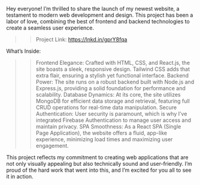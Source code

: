 Hey everyone! I’m thrilled to share the launch of my newest website, a testament to modern web development and design. This project has been a labor of love, combining the best of frontend and backend technologies to create a seamless user experience.

>>Project Link: https://lnkd.in/gprY8fqa

What’s Inside:
>>Frontend Elegance: Crafted with HTML, CSS, and React.js, the site boasts a sleek, responsive design. Tailwind CSS adds that extra flair, ensuring a stylish yet functional interface.
>>Backend Power: The site runs on a robust backend built with Node.js and Express.js, providing a solid foundation for performance and scalability.
>>Database Dynamics: At its core, the site utilizes MongoDB for efficient data storage and retrieval, featuring full CRUD operations for real-time data manipulation.
>>Secure Authentication: User security is paramount, which is why I’ve integrated Firebase Authentication to manage user access and maintain privacy.
>>SPA Smoothness: As a React SPA (Single Page Application), the website offers a fluid, app-like experience, minimizing load times and maximizing user engagement.

This project reflects my commitment to creating web applications that are not only visually appealing but also technically sound and user-friendly. I’m proud of the hard work that went into this, and I’m excited for you all to see it in action.
